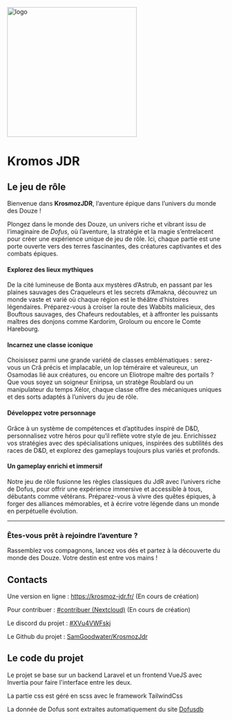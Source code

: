 <img src="https://krosmoz-jdr.fr/storage/logos/logo.webp" width="300px" alt='logo'>

<h1>Kromos JDR</h1>

<h2>Le jeu de rôle</h2
        <h3 id="bienvenue-dans-krosmozjdr-l-aventure-pique-dans-l-univers-du-monde-des-douze-">Bienvenue dans
            <strong>KrosmozJDR</strong>, l’aventure épique dans l’univers du monde des Douze !
        </h3>
        <p>Plongez dans le monde des Douze, un univers riche et vibrant issu de l’imaginaire de <em>Dofus</em>, où
            l’aventure, la stratégie et la magie s’entrelacent pour créer une expérience unique de jeu de rôle. Ici,
            chaque partie est une porte ouverte vers des terres fascinantes, des créatures captivantes et des combats
            épiques.</p>
        <h4 id="explorez-des-lieux-mythiques">Explorez des lieux mythiques</h4>
        <p>De la cité lumineuse de Bonta aux mystères d’Astrub, en passant par les plaines sauvages des Craqueleurs et
            les secrets d’Amakna, découvrez un monde vaste et varié où chaque région est le théâtre d’histoires
            légendaires. Préparez-vous à croiser la route des Wabbits malicieux, des Bouftous sauvages, des Chafeurs
            redoutables, et à affronter les puissants maîtres des donjons comme Kardorim, Groloum ou encore le Comte
            Harebourg.</p>
        <h4 id="incarnez-une-classe-iconique">Incarnez une classe iconique</h4>
        <p>Choisissez parmi une grande variété de classes emblématiques : serez-vous un Crâ précis et implacable, un Iop
            téméraire et valeureux, un Osamodas lié aux créatures, ou encore un Eliotrope maître des portails ? Que vous
            soyez un soigneur Eniripsa, un stratège Roublard ou un manipulateur du temps Xélor, chaque classe offre des
            mécaniques uniques et des sorts adaptés à l’univers du jeu de rôle.</p>
        <h4 id="d-veloppez-votre-personnage">Développez votre personnage</h4>
        <p>Grâce à un système de compétences et d’aptitudes inspiré de D&amp;D, personnalisez votre héros pour qu’il
            reflète votre style de jeu. Enrichissez vos stratégies avec des spécialisations uniques, inspirées des
            subtilités des races de D&amp;D, et explorez des gameplays toujours plus variés et profonds.</p>
        <h4 id="un-gameplay-enrichi-et-immersif">Un gameplay enrichi et immersif</h4>
        <p>Notre jeu de rôle fusionne les règles classiques du JdR avec l’univers riche de Dofus, pour offrir une
            expérience immersive et accessible à tous, débutants comme vétérans. Préparez-vous à vivre des quêtes
            épiques, à forger des alliances mémorables, et à écrire votre légende dans un monde en perpétuelle
            évolution.</p>
        <hr>
        <h3 id="-tes-vous-pr-t-rejoindre-l-aventure-">Êtes-vous prêt à rejoindre l’aventure ?</h3>
        <p>Rassemblez vos compagnons, lancez vos dés et partez à la découverte du monde des Douze. Votre destin est
            entre vos mains !</p>

<h2>Contacts</h2>
<p>Une version en ligne :  <a href="https://krosmoz-jdr.fr/" target="\_blank">https://krosmoz-jdr.fr/</a> (En cours de création)</p>
<p>Pour contribuer : <a href="https://project.krosmoz-jdr.fr/#contribuer" target="\_blank">#contribuer (Nextcloud)</a> (En cours de création)</p>
<p>Le discord du projet : <a href="https://discord.gg/XVu4VWFskj" target="\_blank">#XVu4VWFskj</a></p>
<p>Le Github du projet : <a href="https://github.com/SamGoodwater/KrosmozJdr" target="\_blank">SamGoodwater/KrosmozJdr</a></p>

<h2>Le code du projet</h2>
<p>Le projet se base sur un backend Laravel et un frontend VueJS avec Invertia pour faire l'interface entre les deux.</p>
<p>La partie css est géré en scss avec le framework TailwindCss</p>
<p>La donnée de Dofus sont extraites automatiquement du site <a href="https://dofusdb.fr/fr/" target='\_blank'>Dofusdb</a></p>
